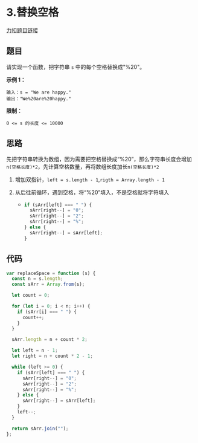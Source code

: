 # 3.替换空格

[力扣题目链接](https://leetcode.cn/problems/ti-huan-kong-ge-lcof/)

## 题目

请实现一个函数，把字符串 `s` 中的每个空格替换成"%20"。

 

**示例 1：**

```
输入：s = "We are happy."
输出："We%20are%20happy."
```

 

**限制：**

```
0 <= s 的长度 <= 10000
```

## 思路

先把字符串转换为数组，因为需要把空格替换成“%20”，那么字符串长度会增加`n(空格长度)*2`，先计算空格数量，再将数组长度加长`n(空格长度)*2`

1. 增加双指针，`left = s.length - 1`,`rigth = Array.length - 1 `

2. 从后往前循环，遇到空格，将“%20”填入，不是空格就将字符填入

   - ~~~js
     if (sArr[left] === " ") {
       sArr[right--] = "0";
       sArr[right--] = "2";
       sArr[right--] = "%";
     } else {
       sArr[right--] = sArr[left];
     }
     ~~~

## 代码

~~~js
var replaceSpace = function (s) {
  const n = s.length;
  const sArr = Array.from(s);

  let count = 0;

  for (let i = 0; i < n; i++) {
    if (sArr[i] === " ") {
      count++;
    }
  }

  sArr.length = n + count * 2;

  let left = n - 1;
  let right = n + count * 2 - 1;

  while (left >= 0) {
    if (sArr[left] === " ") {
      sArr[right--] = "0";
      sArr[right--] = "2";
      sArr[right--] = "%";
    } else {
      sArr[right--] = sArr[left];
    }
    left--;
  }

  return sArr.join("");
};
~~~


